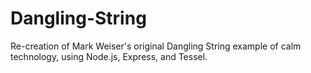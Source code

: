 Dangling-String
===============

Re-creation of Mark Weiser's original Dangling String example of calm technology, using Node.js, Express, and Tessel.
